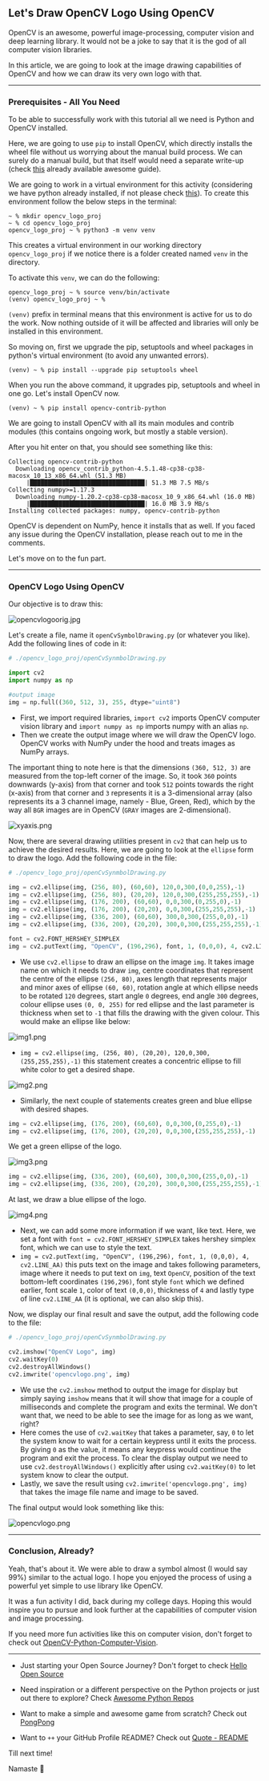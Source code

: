 ## Let's Draw OpenCV Logo Using OpenCV

OpenCV is an awesome, powerful image-processing, computer vision and deep learning library. It would not be a joke to say that it is the god of all computer vision libraries.

In this article, we are going to look at the image drawing capabilities of OpenCV and how we can draw its very own logo with that.

---

### Prerequisites - All You Need

To be able to successfully work with this tutorial all we need is Python and OpenCV installed.

Here, we are going to use `pip` to install OpenCV, which directly installs the wheel file without us worrying about the manual build process. We can surely do a manual build, but that itself would need a separate write-up (check [this](https://www.pyimagesearch.com/opencv-tutorials-resources-guides/) already available awesome guide).

We are going to work in a virtual environment for this activity (considering we have python already installed, if not please check [this](https://realpython.com/installing-python/)). To create this environment follow the below steps in the terminal:

```shell
~ % mkdir opencv_logo_proj
~ % cd opencv_logo_proj
opencv_logo_proj ~ % python3 -m venv venv
```

This creates a virtual environment in our working directory `opencv_logo_proj` if we notice there is a folder created named `venv` in the directory.

To activate this `venv`, we can do the following:

```shell
opencv_logo_proj ~ % source venv/bin/activate
(venv) opencv_logo_proj ~ %
```

`(venv)` prefix in terminal means that this environment is active for us to do the work. Now nothing outside of it will be affected and libraries will only be installed in this environment.

So moving on, first we upgrade the pip, setuptools and wheel packages in python's virtual environment (to avoid any unwanted errors).

```shell
(venv) ~ % pip install --upgrade pip setuptools wheel
```

When you run the above command, it upgrades pip, setuptools and wheel in one go. Let's install OpenCV now.

```shell
(venv) ~ % pip install opencv-contrib-python
```

We are going to install OpenCV with all its main modules and contrib modules (this contains ongoing work, but mostly a stable version).

After you hit enter on that, you should see something like this:

```shell
Collecting opencv-contrib-python
  Downloading opencv_contrib_python-4.5.1.48-cp38-cp38-macosx_10_13_x86_64.whl (51.3 MB)
     |████████████████████████████████| 51.3 MB 7.5 MB/s 
Collecting numpy>=1.17.3
  Downloading numpy-1.20.2-cp38-cp38-macosx_10_9_x86_64.whl (16.0 MB)
     |████████████████████████████████| 16.0 MB 3.9 MB/s 
Installing collected packages: numpy, opencv-contrib-python
```

OpenCV is dependent on NumPy, hence it installs that as well. If you faced any issue during the OpenCV installation, please reach out to me in the comments.

Let's move on to the fun part.

---

### OpenCV Logo Using OpenCV

Our objective is to draw this:

![opencvlogoorig.jpg](https://cdn.hashnode.com/res/hashnode/image/upload/v1618654038257/tM_8qo9Gt.jpeg)

Let's create a file, name it `openCvSymbolDrawing.py` (or whatever you like). Add the following lines of code in it:

```python
# ./opencv_logo_proj/openCvSynmbolDrawing.py

import cv2
import numpy as np

#output image
img = np.full((360, 512, 3), 255, dtype="uint8")
```

- First, we import required libraries, `import cv2` imports OpenCV computer vision library and `import numpy as np` imports numpy with an alias `np`.
- Then we create the output image where we will draw the OpenCV logo. OpenCV works with NumPy under the hood and treats images as NumPy arrays.

The important thing to note here is that the dimensions `(360, 512, 3)` are measured from the top-left corner of the image. So, it took `360` points downwards (y-axis) from that corner and took `512` points towards the right (x-axis) from that corner and `3` represents it is a 3-dimensional array (also represents its a 3 channel image, namely - Blue, Green, Red), which by the way all `BGR` images are in OpenCV (`GRAY` images are 2-dimensional). 

![xyaxis.png](https://cdn.hashnode.com/res/hashnode/image/upload/v1618654060529/soDMBbC66.png)

Now, there are several drawing utilities present in `cv2` that can help us to achieve the desired results. Here, we are going to look at the `ellipse` form to draw the logo. Add the following code in the file:

```python
# ./opencv_logo_proj/openCvSynmbolDrawing.py

img = cv2.ellipse(img, (256, 80), (60,60), 120,0,300,(0,0,255),-1)
img = cv2.ellipse(img, (256, 80), (20,20), 120,0,300,(255,255,255),-1)
img = cv2.ellipse(img, (176, 200), (60,60), 0,0,300,(0,255,0),-1)
img = cv2.ellipse(img, (176, 200), (20,20), 0,0,300,(255,255,255),-1)
img = cv2.ellipse(img, (336, 200), (60,60), 300,0,300,(255,0,0),-1)
img = cv2.ellipse(img, (336, 200), (20,20), 300,0,300,(255,255,255),-1)

font = cv2.FONT_HERSHEY_SIMPLEX
img = cv2.putText(img, "OpenCV", (196,296), font, 1, (0,0,0), 4, cv2.LINE_AA)
```

- We use `cv2.ellipse` to draw an ellipse on the image `img`. It takes image name on which it needs to draw `img`, centre coordinates that represent the centre of the ellipse `(256, 80)`, axes length that represents major and minor axes of ellipse `(60, 60)`, rotation angle at which ellipse needs to be rotated `120` degrees, start angle `0` degrees, end angle `300` degrees, colour ellipse uses `(0, 0, 255)` for red ellipse and the last parameter is thickness when set to `-1` that fills the drawing with the given colour. This would make an ellipse like below:

![img1.png](https://cdn.hashnode.com/res/hashnode/image/upload/v1618654081997/eIvDEt6VP.png)

- `img = cv2.ellipse(img, (256, 80), (20,20), 120,0,300,(255,255,255),-1)` this statement creates a concentric ellipse to fill white color to get a desired shape.

![img2.png](https://cdn.hashnode.com/res/hashnode/image/upload/v1618654095759/t65ELz9TH.png)

- Similarly, the next couple of statements creates green and blue ellipse with desired shapes.

```python
img = cv2.ellipse(img, (176, 200), (60,60), 0,0,300,(0,255,0),-1)
img = cv2.ellipse(img, (176, 200), (20,20), 0,0,300,(255,255,255),-1)
```

We get a green ellipse of the logo.

![img3.png](https://cdn.hashnode.com/res/hashnode/image/upload/v1618654129100/oAnxcrzE4.png)

```python
img = cv2.ellipse(img, (336, 200), (60,60), 300,0,300,(255,0,0),-1)
img = cv2.ellipse(img, (336, 200), (20,20), 300,0,300,(255,255,255),-1)
```

At last, we draw a blue ellipse of the logo.

![img4.png](https://cdn.hashnode.com/res/hashnode/image/upload/v1618654142324/ChVxxNc1A.png)

- Next, we can add some more information if we want, like text. Here, we set a font with `font = cv2.FONT_HERSHEY_SIMPLEX` takes hershey simplex font, which we can use to style the text.
- `img = cv2.putText(img, "OpenCV", (196,296), font, 1, (0,0,0), 4, cv2.LINE_AA)` this puts text on the image and takes following parameters, image where it needs to put text on `img`, text `OpenCV`, position of the text bottom-left coordinates `(196,296)`, font style `font` which we defined earlier, font scale `1`, color of text `(0,0,0)`, thickness of `4` and lastly type of line `cv2.LINE_AA` (it is optional, we can also skip this).

Now, we display our final result and save the output, add the following code to the file:

```python
# ./opencv_logo_proj/openCvSynmbolDrawing.py

cv2.imshow("OpenCV Logo", img)
cv2.waitKey(0)
cv2.destroyAllWindows()
cv2.imwrite('opencvlogo.png', img)
```

- We use the `cv2.imshow` method to output the image for display but simply saying `imshow` means that it will show that image for a couple of milliseconds and complete the program and exits the terminal. We don't want that, we need to be able to see the image for as long as we want, right?
- Here comes the use of `cv2.waitKey` that takes a parameter, say, `0` to let the system know to wait for a certain keypress until it exits the process. By giving `0` as the value, it means any keypress would continue the program and exit the process. To clear the display output we need to use `cv2.destroyAllWindows()` explicitly after using `cv2.waitKey(0)` to let system know to clear the output.
- Lastly, we save the result using `cv2.imwrite('opencvlogo.png', img)` that takes the image file name and image to be saved.

The final output would look something like this:

![opencvlogo.png](https://cdn.hashnode.com/res/hashnode/image/upload/v1618654175386/6KpX54oVc.png)

---

### Conclusion, Already?

Yeah, that's about it. We were able to draw a symbol almost (I would say 99%) similar to the actual logo. I hope you enjoyed the process of using a powerful yet simple to use library like OpenCV.

It was a fun activity I did, back during my college days. Hoping this would inspire you to pursue and look further at the capabilities of computer vision and image processing.

If you need more fun activities like this on computer vision, don't forget to check out [OpenCV-Python-Computer-Vision](https://github.com/siddharth2016/Opencv-Python-Computer-Vision).

---

- Just starting your Open Source Journey? Don't forget to check [Hello Open Source](https://github.com/siddharth2016/hello-open-source)

- Need inspiration or a different perspective on the Python projects or just out there to explore? Check [Awesome Python Repos](https://github.com/siddharth2016/awesome-python-repos)

- Want to make a simple and awesome game from scratch? Check out [PongPong](https://github.com/siddharth2016/PongPong)

- Want to `++` your GitHub Profile README? Check out [Quote - README](https://github.com/marketplace/actions/quote-readme)

Till next time!

Namaste 🙏